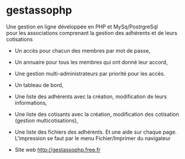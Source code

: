gestassophp
===========

Une gestion en ligne développée en  PHP et MySq/PostrgreSql  
pour les associations comprenant la gestion des adhérents et de leurs cotisations 

- Un accès pour chacun des membres par mot de passe,
- Un annuaire pour tous les membres qui ont donné leur accord,
- Une gestion multi-administrateurs par priorité pour les accès.
- Un tableau de bord,
- Une liste des adhérents avec la création, modification de leurs informations,
- Une liste des cotisants avec la création, modification des cotisation (gestion multicotisations),
- Une liste des fichiers des adhérents.
Et une aide sur chaque page.
L'impression se faut par le menu Fichier/Imprimer du navigateur


- Site web http://gestassophp.free.fr
